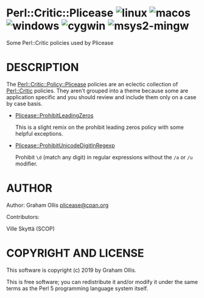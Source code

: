 # Perl::Critic::Plicease ![linux](https://github.com/uperl/Perl-Critic-Plicease/workflows/linux/badge.svg) ![macos](https://github.com/uperl/Perl-Critic-Plicease/workflows/macos/badge.svg) ![windows](https://github.com/uperl/Perl-Critic-Plicease/workflows/windows/badge.svg) ![cygwin](https://github.com/uperl/Perl-Critic-Plicease/workflows/cygwin/badge.svg) ![msys2-mingw](https://github.com/uperl/Perl-Critic-Plicease/workflows/msys2-mingw/badge.svg)

Some Perl::Critic policies used by Plicease

# DESCRIPTION

The [Perl::Critic::Policy::Plicease](https://metacpan.org/pod/Perl::Critic::Policy::Plicease) policies are an eclectic collection of
[Perl::Critic](https://metacpan.org/pod/Perl::Critic) policies.  They aren't grouped into a theme because some are
application specific and you should review and include them only on a case by
case basis.

- [Plicease::ProhibitLeadingZeros](https://metacpan.org/pod/Perl::Critic::Policy::Plicease::ProhibitLeadingZeros)

    This is a slight remix on the prohibit leading zeros policy with some helpful exceptions.

- [Plicease::ProhibitUnicodeDigitInRegexp](https://metacpan.org/pod/Perl::Critic::Policy::Plicease::ProhibitUnicodeDigitInRegexp)

    Prohibit `\d` (match any digit) in regular expressions without the `/a` or `/u` modifier.

# AUTHOR

Author: Graham Ollis <plicease@cpan.org>

Contributors:

Ville Skyttä (SCOP)

# COPYRIGHT AND LICENSE

This software is copyright (c) 2019 by Graham Ollis.

This is free software; you can redistribute it and/or modify it under
the same terms as the Perl 5 programming language system itself.
